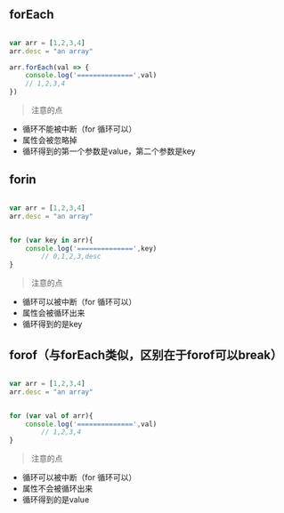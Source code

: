 ## forEach

```javascript

var arr = [1,2,3,4]
arr.desc = "an array"

arr.forEach(val => {
    console.log('==============',val)
    // 1,2,3,4
})

```
> 注意的点
* 循环不能被中断（for 循环可以）
* 属性会被忽略掉
* 循环得到的第一个参数是value，第二个参数是key



## forin

```javascript

var arr = [1,2,3,4]
arr.desc = "an array"


for (var key in arr){
    console.log('==============',key)
        // 0,1,2,3,desc
}

```
> 注意的点
* 循环可以被中断（for 循环可以）
* 属性会被循环出来
* 循环得到的是key


## forof（与forEach类似，区别在于forof可以break）

```javascript

var arr = [1,2,3,4]
arr.desc = "an array"


for (var val of arr){
    console.log('==============',val)
        // 1,2,3,4
}

```
> 注意的点
* 循环可以被中断（for 循环可以）
* 属性不会被循环出来
* 循环得到的是value

